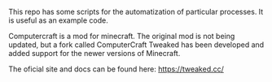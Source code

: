This repo has some scripts for the automatization of particular processes. It is useful as an example code.

Computercraft is a mod for minecraft. The original mod is not being updated, but a fork called ComputerCraft Tweaked has been developed and added support for the newer versions of Minecraft.

The oficial site and docs can be found here: https://tweaked.cc/
